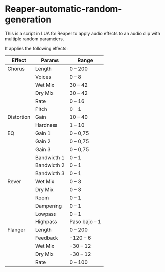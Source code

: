 # Reaper-automatic-random-generation
This is a script in LUA for Reaper to apply audio effects to an audio clip with multiple random parameters.

It applies the following effects:

|     Effect        |     Params            |     Range            |
|-------------------|-----------------------|----------------------|
|     Chorus        |     Length            |     0 – 200          |
|                   |     Voices            |     0 – 8            |
|                   |     Wet Mix           |     30 – 42          |
|                   |     Dry Mix           |     30 – 42          |
|                   |     Rate              |     0 – 16           |
|                   |     Pitch             |     0 – 1            |
|     Distortion    |     Gain              |     10 – 40          |
|                   |     Hardness          |     1 – 10           |
|     EQ            |     Gain 1            |     0 – 0,75         |
|                   |     Gain 2            |     0 – 0,75         |
|                   |     Gain 3            |     0 – 0,75         |
|                   |     Bandwidth 1       |     0 – 1            |
|                   |     Bandwidth 2       |     0 – 1            |
|                   |     Bandwidth 3       |     0 – 1            |
|     Rever         |     Wet Mix           |     0 – 3            |
|                   |     Dry Mix           |     0 – 3            |
|                   |     Room              |     0 – 1            |
|                   |     Dampening         |     0 – 1            |
|                   |     Lowpass           |     0 – 1            |
|                   |     Highpass          |     Paso bajo – 1    |
|     Flanger       |     Length            |     0 – 200          |
|                   |     Feedback          |     -120 – 6         |
|                   |     Wet Mix           |     -30 – 12         |
|                   |     Dry Mix           |     -30 – 12         |
|                   |     Rate              |     0 – 100          |
